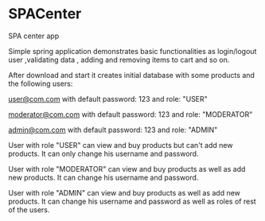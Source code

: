 # SPACenter
SPA center app

Simple spring application demonstrates basic functionalities as login/logout user ,validating data , adding and removing items to cart and so on.

After download and start it creates initial database with some products and the following users:

user@com.com with default password: 123 and role: "USER"

moderator@com.com with default password: 123 and role: "MODERATOR"

admin@com.com with default password: 123 and role: "ADMIN"

User with role "USER" can view and buy products but can't add new products. It can only change his username and password.

User with role "MODERATOR" can view and buy products as well as add new products. It can change his username and password.

User with role "ADMIN" can view and buy products as well as add new products. It can change his username and password as well as roles of rest of the users.
